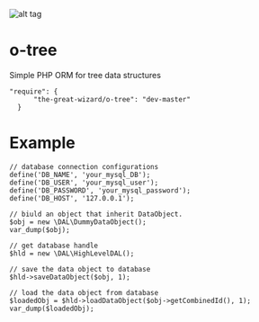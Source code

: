 

![alt tag](https://github.com/TheGreatWizard/OTree/blob/master/src/img/diagram.png)

# o-tree
Simple PHP ORM for tree data structures

    "require": {
          "the-great-wizard/o-tree": "dev-master"
      }

# Example

    // database connection configurations
    define('DB_NAME', 'your_mysql_DB');
    define('DB_USER', 'your_mysql_user');
    define('DB_PASSWORD', 'your_mysql_password');
    define('DB_HOST', '127.0.0.1');
    
    // biuld an object that inherit DataObject. 
    $obj = new \DAL\DummyDataObject();
    var_dump($obj);
    
    // get database handle
    $hld = new \DAL\HighLevelDAL();
    
    // save the data object to database
    $hld->saveDataObject($obj, 1);
    
    // load the data object from database
    $loadedObj = $hld->loadDataObject($obj->getCombinedId(), 1);
    var_dump($loadedObj);
    
